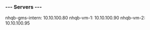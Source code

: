 ### --- Servers --- ###
nhqb-gms-intern: 10.10.100.80
nhqb-vm-1: 10.10.100.90
nhqb-vm-2: 10.10.100.95